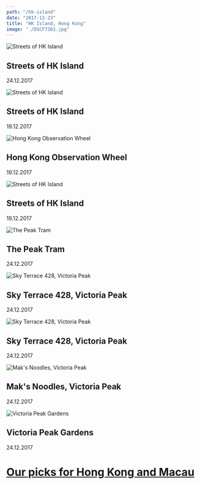 ```yaml
---
path: "/hk-island"
date: "2017-12-23"
title: "HK Island, Hong Kong"
image: "./DSCF7261.jpg"
---
```


![Streets of HK Island](./DSCF7261.jpg)
## Streets of HK Island
<span class="date">24.12.2017</span>

![Streets of HK Island](./DSCF6963.jpg)
## Streets of HK Island
<span class="date">19.12.2017</span>

![Hong Kong Observation Wheel](./DSCF6928.jpg)
## Hong Kong Observation Wheel
<span class="date">19.12.2017</span>

![Streets of HK Island](./DSCF6967.jpg)
## Streets of HK Island
<span class="date">19.12.2017</span>

![The Peak Tram](./DSCF7135.jpg)
## The Peak Tram
<span class="date">24.12.2017</span>

![Sky Terrace 428, Victoria Peak](./DSCF7177.jpg)
## Sky Terrace 428, Victoria Peak
<span class="date">24.12.2017</span>

![Sky Terrace 428, Victoria Peak](./DSCF7154.jpg)
## Sky Terrace 428, Victoria Peak
<span class="date">24.12.2017</span>

![Mak's Noodles, Victoria Peak](./DSCF7194.jpg)
## Mak's Noodles, Victoria Peak
<span class="date">24.12.2017</span>

![Victoria Peak Gardens](./DSCF7195.jpg)
## Victoria Peak Gardens
<span class="date">24.12.2017</span>

# [Our picks for Hong Kong and Macau](/hk-notes)